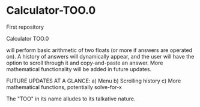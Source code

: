 # Calculator-TOO.0
First repository

Calculator TOO.0

will perform basic arithmetic of two floats (or more if answers are operated on). A history of answers will dynamically appear, and the user will have the option to scroll through it and copy-and-paste an answer. More mathematical functionality will be added in future updates.

FUTURE UPDATES AT A GLANCE:
  a) Menu
  b) Scrolling history
  c) More mathematical functions, potentially solve-for-x

The "TOO" in its name alludes to its talkative nature.
